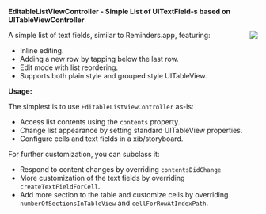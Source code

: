 **EditableListViewController - Simple List of UITextField-s based on UITableViewController**

<img src="http://ootips.org/yonat/wp-content/uploads/2012/02/EditableList.png" style="float:right;">

A simple list of text fields, similar to Reminders.app, featuring:

- Inline editing.
- Adding a new row by tapping below the last row.
- Edit mode with list reordering.
- Supports both plain style and grouped style UITableView.

**Usage:** 

The simplest is to use `EditableListViewController` as-is:

- Access list contents using the `contents` property.
- Change list appearance by setting standard UITableView properties.
- Configure cells and text fields in a xib/storyboard.

For further customization, you can subclass it:

- Respond to content changes by overriding `contentsDidChange`
- More customization of the text fields by overriding `createTextFieldForCell`.
- Add more section to the table and customize cells by overriding `numberOfSectionsInTableView` and `cellForRowAtIndexPath`.